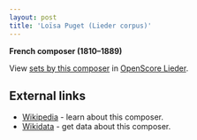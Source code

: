 ```yaml
---
layout: post
title: 'Loïsa Puget (Lieder corpus)'
---
```


__French composer (1810–1889)__

View [sets by this composer] in [OpenScore Lieder].

[sets by this composer]: https://musescore.com/openscore-lieder-corpus/sets?order=title&text=Puget,+Loïsa
[OpenScore Lieder]: https://musescore.com/openscore-lieder-corpus

## External links

- [Wikipedia] - learn about this composer.
- [Wikidata] - get data about this composer.

[Wikipedia]: https://en.wikipedia.org/wiki/Loïsa_Puget
[Wikidata]: https://www.wikidata.org/wiki/Q3264560
